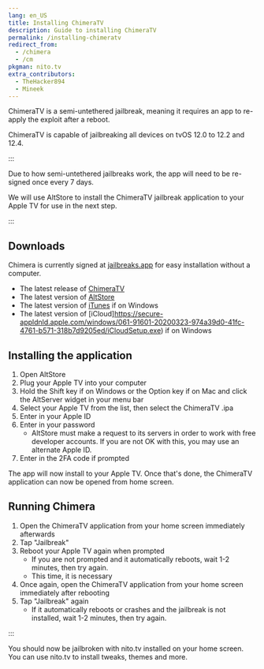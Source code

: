 ```yaml
---
lang: en_US
title: Installing ChimeraTV
description: Guide to installing ChimeraTV
permalink: /installing-chimeratv
redirect_from:
  - /chimera
  - /cm
pkgman: nito.tv
extra_contributors:
  - TheHacker894
  - Mineek
---
```


ChimeraTV is a <router-link to="/types-of-jailbreak/#semi-untethered-jailbreaks">semi-untethered jailbreak</router-link>, meaning it requires an app to re-apply the exploit after a reboot.

ChimeraTV is capable of jailbreaking all devices on tvOS 12.0 to 12.2 and 12.4.

:::

Due to how semi-untethered jailbreaks work, the app will need to be <router-link to="/resigning-apps">re-signed</router-link> once every 7 days.

We will use AltStore to install the ChimeraTV jailbreak application to your Apple TV for use in the next step.

:::

## Downloads

<div class="custom-container tip" id="ifJailbreaksAppSigned"><p>
Chimera is currently signed at <a href="https://jailbreaks.app/" target="_blank">jailbreaks.app</a> for easy installation without a computer.
</p></div>

- The latest release of [ChimeraTV](https://chimera.coolstar.org/)
- The latest version of [AltStore](https://altstore.io/)
- The latest version of [iTunes](https://www.apple.com/itunes/download/win32) if on Windows
- The latest version of [iCloud]https://secure-appldnld.apple.com/windows/061-91601-20200323-974a39d0-41fc-4761-b571-318b7d9205ed/iCloudSetup.exe) if on Windows

## Installing the application

1. Open AltStore
1. Plug your Apple TV into your computer
1. Hold the Shift key if on Windows or the Option key if on Mac and click the AltServer widget in your menu bar
1. Select your Apple TV from the list, then select the ChimeraTV .ipa
4. Enter in your Apple ID
1. Enter in your password
    - AltStore must make a request to its servers in order to work with free developer accounts. If you are not OK with this, you may use an alternate Apple ID.
1. Enter in the 2FA code if prompted

The app will now install to your Apple TV. Once that's done, the ChimeraTV application can now be opened from home screen.


## Running Chimera

1. Open the ChimeraTV application from your home screen immediately afterwards
1. Tap "Jailbreak"
1. Reboot your Apple TV again when prompted
    - If you are not prompted and it automatically reboots, wait 1-2 minutes, then try again.
    - This time, it is necessary
1. Once again, open the ChimeraTV application from your home screen immediately after rebooting
1. Tap "Jailbreak" again
    - If it automatically reboots or crashes and the jailbreak is not installed, wait 1-2 minutes, then try again.

:::

You should now be jailbroken with nito.tv installed on your home screen. You can use nito.tv to install <router-link to="/faq/#what-are-tweaks">tweaks</router-link>, themes and more.
